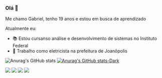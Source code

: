 ### Olá 👋

Me chamo Gabriel, tenho 19 anos e estou em busca de aprendizado

<!--
**gsgabs/gsgabs** is a ✨ _special_ ✨ repository because its `README.md` (this file) appears on your GitHub profile.

Here are some ideas to get you started:
-->
Atualmente eu:

- 📚 Estou cursanso análise e desenvolvimento de sistemas no Instituto Federal
- 🥏 Trabalho como eletricista na prefeitura de Joanõpolis

![Anurag's GitHub stats](https://github-readme-stats.vercel.app/api?username=gsgabs&show_icons=true&theme=dracula&count_private=true&hide=contribs&hide_title=true&card_width=900px)
[![Anurag's GitHub stats-Dark](https://github-readme-stats.vercel.app/api?username=gsgabs&show_icons=true&theme=dracula#gh-dark-mode-only)](https://github.com/anuraghazra/github-readme-stats#gh-dark-mode-only)

<a href="https://www.youtube.com/channel/UC_-uuuZbY0AAt9CViNzvc-Q" target="_blank"><img src="https://img.shields.io/badge/YouTube-FF0000?style=for-the-badge&logo=youtube&logoColor=white" target="_blank"></a>
 <a href="https://discord.gg/wagxzStdcR" target="_blank"><img src="https://img.shields.io/badge/Discord-7289DA?style=for-the-badge&logo=discord&logoColor=white" target="_blank"></a> 
  <a href = "mailto:gabrielgraciano1203@gmail.com"><img src="https://img.shields.io/badge/-Gmail-%23333?style=for-the-badge&logo=gmail&logoColor=white" target="_blank"></a>
  <a href="https://www.linkedin.com/in/rafaella-ballerini-45875016a" target="_blank"><img src="https://img.shields.io/badge/-LinkedIn-%230077B5?style=for-the-badge&logo=linkedin&logoColor=white" target="_blank"></a>
